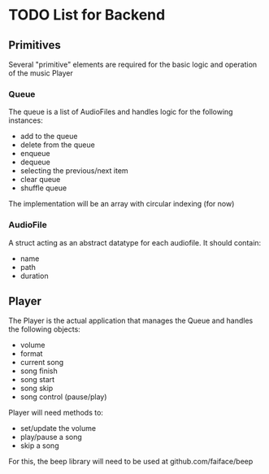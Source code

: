 # TODO List for Backend 

## Primitives

Several "primitive" elements are required for the basic logic and operation of the music Player

### Queue

The queue is a list of AudioFiles and handles logic for the following instances:
- add to the queue
- delete from the queue
- enqueue
- dequeue
- selecting the previous/next item
- clear queue
- shuffle queue

The implementation will be an array with circular indexing (for now)

### AudioFile

A struct acting as an abstract datatype for each audiofile. It should contain:
- name
- path
- duration

## Player

The Player is the actual application that manages the Queue and handles the following objects:
- volume
- format
- current song
- song finish
- song start
- song skip
- song control (pause/play)

Player will need methods to:
- set/update the volume
- play/pause a song
- skip a song

For this, the beep library will need to be used at github.com/faiface/beep
